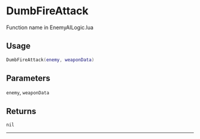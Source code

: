 # DumbFireAttack
Function name in EnemyAILogic.lua
## Usage
```lua
DumbFireAttack(enemy, weaponData)
```
## Parameters
`enemy`, `weaponData`
## Returns
`nil`

---